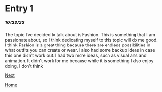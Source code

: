 # Entry 1
##### 10/23/23

The topic I've decided to talk about is Fashion. This is something that I am passionate about, so I think dedicating myself to this topic will do me good. I think Fashion is a great thing because there are endless possibilities in what outfits you can create or wear. I also had some backup ideas in case this one didn't work out. I had two more ideas, such as visual arts and animation. It didn't work for me because while it is something I also enjoy doing, I don't think 

[Next](entry02.md)

[Home](../README.md)
